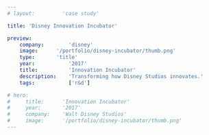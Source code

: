 ```yaml
---
# layout:         'case study'

title: 'Disney Innovation Incubator'

preview:
    company:        'disney'
    image:      '/portfolio/disney-incubator/thumb.png'
    type:       'title'
    year:           '2017'
    title:          'Innovation Incubator'
    description:    'Transforming how Disney Studios innovates.'
    tags:           ['r&d']

# hero:
#     title:      'Innovation Incubator'
#     year:       '2017'
#     company:    'Walt Disney Studios'
#     image:      '/portfolio/disney-incubator/thumb.png'
---
```

<script setup>
    import Page from './disney-incubator.vue'
</script>
<Page></Page>
<!-- ## Challenge
The product teams responsible for the Studios enterprise tools have tight budgets and timelines. The tools themselves were build using common web technologies. This left the product teams very little room to test or explore risky or unproven ideas, eventually leading to products and engineers that stagnated.

## Process
Working closely with senior leadership and executives, I developed a program that would drive innovation practices across the company in order scale it's business operations, enhance the efficiency and effectiveness of it's enterprise tools, provide learning opportunities for stagnated engineering skill sets, and deliver on Walt Disney's founding principles of "doing the impossible".

## Outcome
We launched a program that provides low-risk sandbox for rapidly buidling and testing emerging technology and product ideas.

## Role
I founded and led the program, driving it from concept to launch. -->